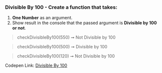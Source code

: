 ### Divisible By 100 - Create a function that takes: 

1. **One Number** as an argument. 
1. Show result in the console that the passed argument is **Divisible by 100 or not**.

> checkDivisibleBy100(550) ➞ Not Divisible by 100

> checkDivisibleBy100(500) ➞ Divisible by 100

> checkDivisibleBy100(120) ➞ Not Divisible by 100

Codepen Link: [Divisible By 100](https://codepen.io/naveencoder/pen/GLzzwO?editors=0012)